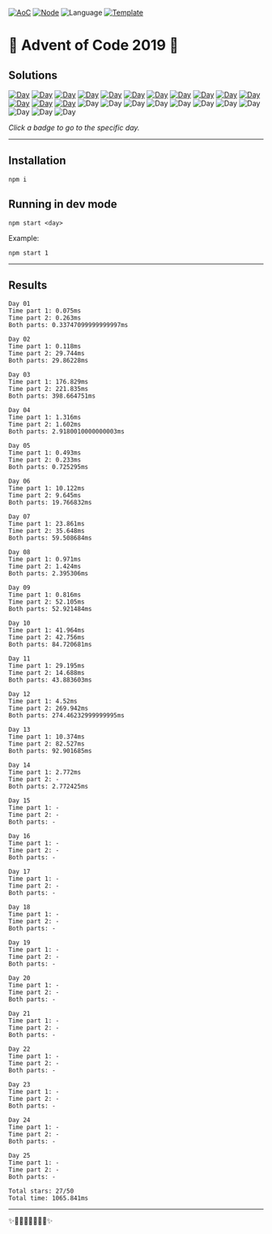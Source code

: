 <!-- Entries between SOLUTIONS and RESULTS tags are auto-generated -->

[![AoC](https://badgen.net/badge/AoC/2019/blue)](https://adventofcode.com/2019)
[![Node](https://badgen.net/badge/Node/v16.13.0+/blue)](https://nodejs.org/en/download/)
![Language](https://badgen.net/badge/Language/JavaScript/blue)
[![Template](https://badgen.net/badge/Template/aocrunner/blue)](https://github.com/caderek/aocrunner)

# 🎄 Advent of Code 2019 🎄

## Solutions

<!--SOLUTIONS-->

[![Day](https://badgen.net/badge/01/%E2%98%85%E2%98%85/green)](src/day01)
[![Day](https://badgen.net/badge/02/%E2%98%85%E2%98%85/green)](src/day02)
[![Day](https://badgen.net/badge/03/%E2%98%85%E2%98%85/green)](src/day03)
[![Day](https://badgen.net/badge/04/%E2%98%85%E2%98%85/green)](src/day04)
[![Day](https://badgen.net/badge/05/%E2%98%85%E2%98%85/green)](src/day05)
[![Day](https://badgen.net/badge/06/%E2%98%85%E2%98%85/green)](src/day06)
[![Day](https://badgen.net/badge/07/%E2%98%85%E2%98%85/green)](src/day07)
[![Day](https://badgen.net/badge/08/%E2%98%85%E2%98%85/green)](src/day08)
[![Day](https://badgen.net/badge/09/%E2%98%85%E2%98%85/green)](src/day09)
[![Day](https://badgen.net/badge/10/%E2%98%85%E2%98%85/green)](src/day10)
[![Day](https://badgen.net/badge/11/%E2%98%85%E2%98%85/green)](src/day11)
[![Day](https://badgen.net/badge/12/%E2%98%85%E2%98%85/green)](src/day12)
[![Day](https://badgen.net/badge/13/%E2%98%85%E2%98%85/green)](src/day13)
[![Day](https://badgen.net/badge/14/%E2%98%85%E2%98%86/yellow)](src/day14)
![Day](https://badgen.net/badge/15/%E2%98%86%E2%98%86/gray)
![Day](https://badgen.net/badge/16/%E2%98%86%E2%98%86/gray)
![Day](https://badgen.net/badge/17/%E2%98%86%E2%98%86/gray)
![Day](https://badgen.net/badge/18/%E2%98%86%E2%98%86/gray)
![Day](https://badgen.net/badge/19/%E2%98%86%E2%98%86/gray)
![Day](https://badgen.net/badge/20/%E2%98%86%E2%98%86/gray)
![Day](https://badgen.net/badge/21/%E2%98%86%E2%98%86/gray)
![Day](https://badgen.net/badge/22/%E2%98%86%E2%98%86/gray)
![Day](https://badgen.net/badge/23/%E2%98%86%E2%98%86/gray)
![Day](https://badgen.net/badge/24/%E2%98%86%E2%98%86/gray)
![Day](https://badgen.net/badge/25/%E2%98%86%E2%98%86/gray)

<!--/SOLUTIONS-->

_Click a badge to go to the specific day._

---

## Installation

```
npm i
```

## Running in dev mode

```
npm start <day>
```

Example:

```
npm start 1
```

---

## Results

<!--RESULTS-->

```
Day 01
Time part 1: 0.075ms
Time part 2: 0.263ms
Both parts: 0.33747099999999997ms
```

```
Day 02
Time part 1: 0.118ms
Time part 2: 29.744ms
Both parts: 29.86228ms
```

```
Day 03
Time part 1: 176.829ms
Time part 2: 221.835ms
Both parts: 398.664751ms
```

```
Day 04
Time part 1: 1.316ms
Time part 2: 1.602ms
Both parts: 2.9180010000000003ms
```

```
Day 05
Time part 1: 0.493ms
Time part 2: 0.233ms
Both parts: 0.725295ms
```

```
Day 06
Time part 1: 10.122ms
Time part 2: 9.645ms
Both parts: 19.766832ms
```

```
Day 07
Time part 1: 23.861ms
Time part 2: 35.648ms
Both parts: 59.508684ms
```

```
Day 08
Time part 1: 0.971ms
Time part 2: 1.424ms
Both parts: 2.395306ms
```

```
Day 09
Time part 1: 0.816ms
Time part 2: 52.105ms
Both parts: 52.921484ms
```

```
Day 10
Time part 1: 41.964ms
Time part 2: 42.756ms
Both parts: 84.720681ms
```

```
Day 11
Time part 1: 29.195ms
Time part 2: 14.688ms
Both parts: 43.883603ms
```

```
Day 12
Time part 1: 4.52ms
Time part 2: 269.942ms
Both parts: 274.46232999999995ms
```

```
Day 13
Time part 1: 10.374ms
Time part 2: 82.527ms
Both parts: 92.901685ms
```

```
Day 14
Time part 1: 2.772ms
Time part 2: -
Both parts: 2.772425ms
```

```
Day 15
Time part 1: -
Time part 2: -
Both parts: -
```

```
Day 16
Time part 1: -
Time part 2: -
Both parts: -
```

```
Day 17
Time part 1: -
Time part 2: -
Both parts: -
```

```
Day 18
Time part 1: -
Time part 2: -
Both parts: -
```

```
Day 19
Time part 1: -
Time part 2: -
Both parts: -
```

```
Day 20
Time part 1: -
Time part 2: -
Both parts: -
```

```
Day 21
Time part 1: -
Time part 2: -
Both parts: -
```

```
Day 22
Time part 1: -
Time part 2: -
Both parts: -
```

```
Day 23
Time part 1: -
Time part 2: -
Both parts: -
```

```
Day 24
Time part 1: -
Time part 2: -
Both parts: -
```

```
Day 25
Time part 1: -
Time part 2: -
Both parts: -
```

```
Total stars: 27/50
Total time: 1065.841ms
```

<!--/RESULTS-->

---

✨🎄🎁🎄🎅🎄🎁🎄✨
